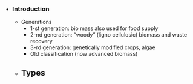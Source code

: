 - ### Introduction
	- Generations
		- 1-st generation: bio mass also used for food supply
		- 2-nd generation: “woody” (ligno cellulosic) biomass and waste recovery
		- 3-rd generation: genetically modified crops, algae
		- Old classification (now advanced biomass)
	- Types
		-